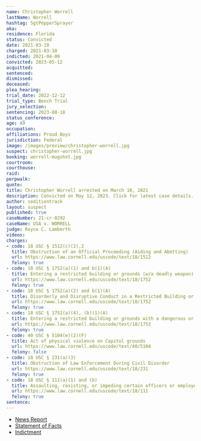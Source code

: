 ```yaml
---
name: Christopher Worrell
lastName: Worrell
hashtag: SgtPepperSprayer
aka:
residence: Florida
status: Convicted
date: 2021-03-10
charged: 2021-03-10
indicted: 2021-04-09
convicted: 2023-05-12
acquitted:
sentenced:
dismissed:
deceased:
plea_hearing:
trial_date: 2022-12-12
trial_type: Bench Trial
jury_selection:
sentencing: 2023-08-18
status_conference:
age: 49
occupation:
affiliations: Proud Boys
jurisdiction: Federal
image: /images/preview/christopher-worrell.jpg
suspect: christopher-worrell.jpg
booking: worrell-mugshot.jpg
courtroom:
courthouse:
raid:
perpwalk:
quote:
title: Christopher Worrell arrested on March 10, 2021
description: Convicted on May 12, 2023. Click for latest case details.
author: seditiontrack
layout: suspect
published: true
caseNumber: 21-cr-0292
caseName: USA v. WORRELL
judge: Royce C. Lamberth
videos:
charges:
- code: 18 USC § 1512(c)(2),2
  title: Obstruction of an Official Proceeding (Aiding and Abetting)
  url: https://www.law.cornell.edu/uscode/text/18/1512
  felony: true
- code: 18 USC § 1752(a)(1) and b(1)(A)
  title: Entering a restricted building or grounds (w/a deadly weapon)
  url: https://www.law.cornell.edu/uscode/text/18/1752
  felony: true
- code: 18 USC § 1752(a)(2) and b(1)(A)
  title: Disorderly and Disruptive Conduct in a Restricted Building or Grounds (w/a deadly weapon)
  url: https://www.law.cornell.edu/uscode/text/18/1752
  felony: true
- code: 18 USC § 1752(a)(4), (b)(1)(A)
  title: Entering a restricted building or grounds with a dangerous or deadly weapon
  url: https://www.law.cornell.edu/uscode/text/18/1752
  felony: true
- code: 40 USC § 5104(e)(2)(F)
  title: Act of physical violence on Capitol grounds
  url: https://www.law.cornell.edu/uscode/text/40/5104
  felony: false
- code: 18 USC § 231(a)(3)
  title: Obstruction of Law Enforcement During Civil Disorder
  url: https://www.law.cornell.edu/uscode/text/18/231
  felony: true
- code: 18 USC § 111(a)(1) and (b)
  title: Assaulting, resisting, or impeding certain officers or employees (using a deadly or dangerous weapon)
  url: https://www.law.cornell.edu/uscode/text/18/111
  felony: true
sentence:
---
```

- [News Report](https://www.naplesnews.com/story/news/2021/03/13/christopher-worrell-arrested-naples-ties-proud-boys-capitol-riot-suspected/4682025001/)
- [Statement of Facts](https://www.justice.gov/usao-dc/case-multi-defendant/file/1379556/download)
- [Indictment](https://storage.courtlistener.com/recap/gov.uscourts.dcd.229958/gov.uscourts.dcd.229958.147.0.pdf)
